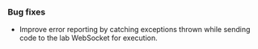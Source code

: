 ### Bug fixes

- Improve error reporting by catching exceptions thrown while sending code to the lab WebSocket for execution.
